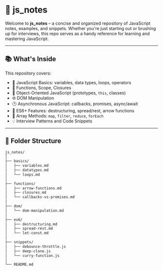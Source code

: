 # 📘 js_notes

Welcome to **js_notes** – a concise and organized repository of JavaScript notes, examples, and snippets. Whether you're just starting out or brushing up for interviews, this repo serves as a handy reference for learning and mastering JavaScript.

---

## 📚 What's Inside

This repository covers:

- 🧩 JavaScript Basics: variables, data types, loops, operators
- 🔁 Functions, Scope, Closures
- 🧠 Object-Oriented JavaScript (prototypes, `this`, classes)
- 🌐 DOM Manipulation
- 🕒 Asynchronous JavaScript: callbacks, promises, async/await
- 🧰 ES6+ Features: destructuring, spread/rest, arrow functions
- 🔎 Array Methods: `map`, `filter`, `reduce`, `forEach`
- 💡 Interview Patterns and Code Snippets

---

## 📁 Folder Structure

```bash
js_notes/
│
├── basics/
│   ├── variables.md
│   ├── datatypes.md
│   └── loops.md
│
├── functions/
│   ├── arrow-functions.md
│   ├── closures.md
│   └── callbacks-vs-promises.md
│
├── dom/
│   └── dom-manipulation.md
│
├── es6/
│   ├── destructuring.md
│   ├── spread-rest.md
│   └── let-const.md
│
├── snippets/
│   ├── debounce-throttle.js
│   ├── deep-clone.js
│   └── curry-function.js
│
└── README.md


